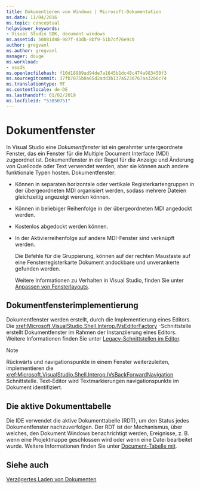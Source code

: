 ```yaml
---
title: Dokumentieren von Windows | Microsoft-Dokumentation
ms.date: 11/04/2016
ms.topic: conceptual
helpviewer_keywords:
- Visual Studio SDK, document windows
ms.assetid: 50081d48-987f-43db-8bf9-51b7cf76e9c0
author: gregvanl
ms.author: gregvanl
manager: douge
ms.workload:
- vssdk
ms.openlocfilehash: f10d18989ad94de7a1645b1dc48c474a983450f3
ms.sourcegitcommit: 37fb7075b0a65d2add3b137a5230767aa3266c74
ms.translationtype: MT
ms.contentlocale: de-DE
ms.lasthandoff: 01/02/2019
ms.locfileid: "53850751"
---
```

# <a name="document-windows"></a>Dokumentfenster
In Visual Studio eine *Dokumentfenster* ist ein gerahmter untergeordnete Fenster, das ein Fenster für die Multiple Document Interface (MDI) zugeordnet ist. Dokumentfenster in der Regel für die Anzeige und Änderung von Quellcode oder Text verwendet werden, aber sie können auch andere funktionale Typen hosten. Dokumentfenster:  
  
- Können in separaten horizontale oder vertikale Registerkartengruppen in der übergeordneten MDI organisiert werden, sodass mehrere Dateien gleichzeitig angezeigt werden können.  
  
- Können in beliebiger Reihenfolge in der übergeordneten MDI angedockt werden.  
  
- Kostenlos abgedockt werden können.  
  
- In der Aktivierreihenfolge auf andere MDI-Fenster sind verknüpft werden.  
  
  Die Befehle für die Gruppierung, können auf der rechten Maustaste auf eine Fensterregisterkarte Dokument andockbare und unverankerte gefunden werden.  
  
  Weitere Informationen zu Verhalten in Visual Studio, finden Sie unter [Anpassen von Fensterlayouts](../../ide/customizing-window-layouts-in-visual-studio.md).  
  
## <a name="document-window-implementation"></a>Dokumentfensterimplementierung  
 Dokumentfenster werden erstellt, durch die Implementierung eines Editors. Die <xref:Microsoft.VisualStudio.Shell.Interop.IVsEditorFactory> -Schnittstelle erstellt Dokumentfenster im Rahmen der Instanziierung eines Editors. Weitere Informationen finden Sie unter [Legacy-Schnittstellen im Editor](../../extensibility/legacy-interfaces-in-the-editor.md).  
  
> [!NOTE]
>  Rückwärts und navigationspunkte in einem Fenster weiterzuleiten, implementieren die <xref:Microsoft.VisualStudio.Shell.Interop.IVsBackForwardNavigation> Schnittstelle. Text-Editor wird Textmarkierungen navigationspunkte im Dokument identifiziert.  
  
## <a name="the-running-document-table"></a>Die aktive Dokumenttabelle  
 Die IDE verwendet die aktive Dokumenttabelle (RDT), um den Status jedes Dokumentfenster nachzuverfolgen. Der RDT ist der Mechanismus, über welches, den Dokument Windows benachrichtigt werden, Ereignisse, z. B. wenn eine Projektmappe geschlossen wird oder wenn eine Datei bearbeitet wurde. Weitere Informationen finden Sie unter [Document-Tabelle mit](../../extensibility/internals/running-document-table.md).  
  
## <a name="see-also"></a>Siehe auch  
 [Verzögertes Laden von Dokumenten](../../extensibility/internals/delayed-document-loading.md)
